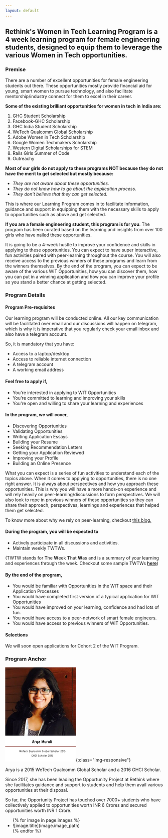 ```yaml
---
layout: default
---
```


## Rethink's Women in Tech Learning Program is a 4 week learning program for female engineering students, designed to equip them to leverage the various Women in Tech opportunities.

### Premise

There are a number of excellent opportunities for female engineering students out there. These opportunities mostly provide financial aid for young, smart women to pursue technology, and also facilitate mentorship/industry connect for them to excel in their career.

**Some of the existing brilliant opportunities for women in tech in India are:**

1.  GHC Student Scholarship
2.  Facebook-GHC Scholarship
3.  GHC India Student Scholarship
4.  WeTech Qualcomm Global Scholarship
5.  Adobe Women in Tech Scholarship
6.  Google Women Techmakers Scholarship
7.  Western Digital Scholarships for STEM
8.  Rails Girls Summer of Code
9.  Outreachy

**Most of our girls do not apply to these programs NOT because they do not have the merit to get selected but mostly because:**

-   _They are not aware about these opportunities._
-   _They do not know how to go about the application process._
-   _They don't believe that they can get selected._

This is where our Learning Program comes in to facilitate information, guidance and support in equipping them with the necessary skills to apply to opportunities such as above and get selected.

**If you are a female engineering student, this program is for you**. The program has been curated based on the learning and insights from over 100 girls who have nailed these opportunities.

It is going to be a 4-week hustle to improve your confidence and skills in applying to these opportunities. You can expect to have super interactive, fun activities paired with peer-learning throughout the course. You will also receive access to the previous winners of these programs and learn from the winners themselves. By the end of the program, you can expect to be aware of the various WIT Opportunities, how you can discover them, how you can put in a winning application and how you can improve your profile so you stand a better chance at getting selected.


### Program Details

#### Program Pre-requisites

Our learning program will be conducted online. All our key communication will be facilitated over email and our discussions will happen on telegram, which is why it is imperative that you regularly check your email inbox and also have a telegram account.

So, it is mandatory that you have:

-   Access to a laptop/desktop
-   Access to reliable internet connection
-   A telegram account
-   A working email address

  

#### Feel free to apply if,

-   You're interested in applying to WIT Opportunities
-   You're committed to learning and improving your skills
-   You're open and willing to share your learning and experiences

  

#### In the program, we will cover,

-   Discovering Opportunities
-   Validating Opportunities
-   Writing Application Essays
-   Building your Resume
-   Seeking Recommendation Letters
-   Getting your Application Reviewed
-   Improving your Profile
-   Building an Online Presence

What you can expect is a series of fun activities to understand each of the topics above. When it comes to applying to opportunities, there is no one right answer. It is always about perspectives and how you approach these opportunities. This is why you will have a more hands-on experience and will rely heavily on peer-learning/discussions to form perspectives. We will also look to rope in previous winners of these opportunities so they can share their approach, perspectives, learnings and experiences that helped them get selected.

To know more about why we rely on peer-learning, checkout [this blog.](https://www.google.com/url?q=https%3A%2F%2Fblog.rethinkfoundation.in%2Frethinks-learning-community-d712bfa52243&sa=D&sntz=1&usg=AFQjCNEuJB3XQT4ydEO7CD5p9tQAbSenBQ) 

#### During the program, you will be expected to

-   Actively participate in all discussions and activities.
-   Maintain weekly TWTWs.

(TWTW stands for **T**he **W**eek **T**hat **W**as and is a summary of your learning and experiences through the week. Checkout some sample TWTWs [**here**](https://www.google.com/url?q=https%3A%2F%2Fmedium.com%2Fsearch%3Fq%3DTWTW&sa=D&sntz=1&usg=AFQjCNGVbnxoKNsA1aWlfhe-tJJjU6H8-A))

  

#### By the end of the program,

-   You would be familiar with Opportunities in the WIT space and their Application Processes
-   You would have completed first version of a typical application for WIT Opportunities
-   You would have improved on your learning, confidence and had lots of fun.
-   You would have access to a peer-network of smart female engineers.
-   You would have access to previous winners of WIT Opportunities.

#### Selections
We will soon open applications for Cohort 2 of the WIT Program.

### Program Anchor

![Arya Murali](/images/aryawit.png){:class="img-responsive"}

Arya is a 2015 WeTech Qualcomm Global Scholar and a 2016 GHCI Scholar.

Since 2017, she has been leading the Opportunity Project at Rethink where she facilitates guidance and support to students and help them avail various opportunities at their disposal.

So far, the Opportunity Project has touched over 7000+ students who have collectively applied to opportunities worth INR 6 Crores and secured opportunities worth INR 1 Crore.

<ul class="photo-gallery">
  {% for image in page.images %}
    <li>![image.title](image.image_path)
  </li>
  {% endfor %}
</ul>
